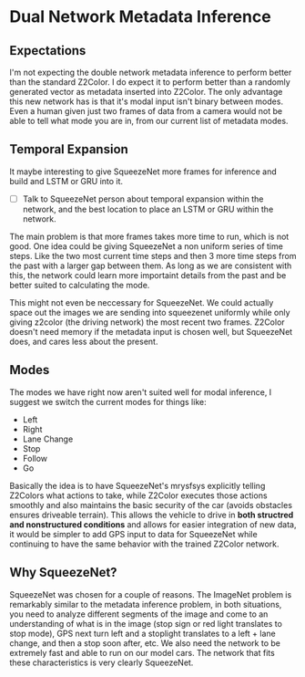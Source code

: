   # Dual Network Metadata Inference
  
  ## Expectations
  I'm not expecting the double network metadata inference to perform better than the standard Z2Color. I do expect it to perform better than a randomly generated vector as metadata inserted into Z2Color. The only advantage this new network has is that it's modal input isn't binary between modes. Even a human given just two frames of data from a camera would not be able to tell what mode you are in, from our current list of metadata modes.
  
  ## Temporal Expansion
  It maybe interesting to give SqueezeNet more frames for inference and build and LSTM or GRU into it.
  - [ ] Talk to SqueezeNet person about temporal expansion within the network, and the best location to place an LSTM or GRU within the network.
  
  The main problem is that more frames takes more time to run, which is not good. One idea could be giving SqueezeNet a non uniform series of time steps. Like the two most current time steps and then 3 more time steps from the past with a larger gap between them. As long as we are consistent with this, the network could learn more importaint details from the past and be better suited to calculating the mode.
  
  This might not even be neccessary for SqueezeNet. We could actually space out the images we are sending into squeezenet uniformly while only giving z2color (the driving network) the most recent two frames. Z2Color doesn't need memory if the metadata input is chosen well, but SqueezeNet does, and cares less about the present.
  
  ## Modes
  
  The modes we have right now aren't suited well for modal inference, I suggest we switch the current modes for things like:
  - Left
  - Right
  - Lane Change
  - Stop
  - Follow
  - Go
  
  Basically the idea is to have SqueezeNet's mrysfsys explicitly telling Z2Colors what actions to take, while Z2Color executes those actions smoothly and also maintains the basic security of the car (avoids obstacles ensures driveable terrain). This allows the vehicle to drive in **both structred and nonstructured conditions** and allows for easier integration of new data, it would be simpler to add GPS input to data for SqueezeNet while continuing to have the same behavior with the trained Z2Color network.
  
  ## Why SqueezeNet?
  
  SqueezeNet was chosen for a couple of reasons. The ImageNet problem is remarkably similar to the metadata inference problem, in both situations, you need to analyze different segments of the image and come to an understanding of what is in the image (stop sign or red light translates to stop mode), GPS next turn left and a stoplight translates to a left + lane change, and then a stop soon after, etc. We also need the network to be extremely fast and able to run on our model cars. The network that fits these characteristics is very clearly SqueezeNet.
